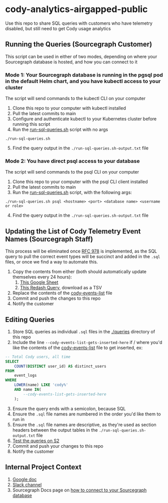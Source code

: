 # cody-analytics-airgapped-public

Use this repo to share SQL queries with customers who have telemetry disabled, but still need to get Cody usage analytics

## Running the Queries (Sourcegraph Customer)

This script can be used in either of two modes, depending on where your Sourcegraph database is hosted, and how you can connect to it

### Mode 1: Your Sourcegraph database is running in the pgsql pod in the default Helm chart, and you have kubectl access to your cluster

The script will send commands to the kubectl CLI on your computer

1. Clone this repo to your computer with kubectl installed
2. Pull the latest commits to main
3. Configure and authenticate kubectl to your Kubernetes cluster before running this script
4. Run the [run-sql-queries.sh](./run-sql-queries.sh) script with no args

`./run-sql-queries.sh`

5. Find the query output in the `./run-sql-queries.sh-output.txt` file

### Mode 2: You have direct psql access to your database

The script will send commands to the psql CLI on your computer

1. Clone this repo to your computer with the psql CLI client installed
2. Pull the latest commits to main
3. Run the [run-sql-queries.sh](./run-sql-queries.sh) script, with the following args:

`./run-sql-queries.sh psql <hostname> <port> <database name> <username or role>`

4. Find the query output in the `./run-sql-queries.sh-output.txt` file

## Updating the List of Cody Telemetry Event Names (Sourcegraph Staff)

This process will be eliminated once [RFC 978](https://docs.google.com/document/d/1EvyH1kaU-fsn59h-DyoaO2Qy4C2TYLmDGjG73bdb2V4/edit#heading=h.trqab8y0kufp) is implemented, as the SQL query to pull the correct event types will be succinct and added in the `.sql` files, or once we find a way to automate this.

1. Copy the contents from either (both should automatically update themselves every 24 hours):
    1. [This Google Sheet](https://docs.google.com/spreadsheets/d/1Hef4yQxSlelKINs3Jo9TyF4BMWwa7XETP-iPUsriibA/edit?gid=971556367#gid=971556367)
    2. [This Redash Query](https://redash.sgdev.org/queries/929/source), download as a TSV
2. Replace the contents of the [cody-events-list](./cody-events-list) file
3. Commit and push the changes to this repo
4. Notify the customer

## Editing Queries

1. Store SQL queries as individual `.sql` files in the [./queries](./queries) directory of this repo
2. Include the line `--cody-events-list-gets-inserted-here` if / where you'd like the contents of the [cody-events-list](./cody-events-list) file to get inserted, ex:

```sql
-- Total Cody users, all time
SELECT
    COUNT(DISTINCT user_id) AS distinct_users
FROM
    event_logs
WHERE
    LOWER(name) LIKE 'cody%'
    AND name IN(
        --cody-events-list-gets-inserted-here
    );
```

3. Ensure the query ends with a semicolon, because SQL
4. Ensure the `.sql` file names are numbered in the order you'd like them to run in
5. Ensure the `.sql` file names are descriptive, as they're used as section headers between the output tables in the `./run-sql-queries.sh-output.txt` file
6. [Test the queries on S2](https://docs.google.com/document/d/1wHYHhr2BmgOPDl6tCO3fiiLyV_WOQQ-nL8IomxcP1FM/edit#heading=h.34phj72ft71k)
7. Commit and push your changes to this repo
8. Notify the customer

## Internal Project Context

1. [Google doc](https://docs.google.com/document/d/1wHYHhr2BmgOPDl6tCO3fiiLyV_WOQQ-nL8IomxcP1FM/edit)
2. [Slack channel](https://sourcegraph.slack.com/archives/C07EZ2W4U9H)
3. Sourcegraph Docs page on [how to connect to your Sourcegraph database](https://sourcegraph.com/docs/admin/deploy/kubernetes/operations#access-the-database)
